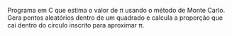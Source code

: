 Programa em C que estima o valor de π usando o método de Monte Carlo. Gera pontos aleatórios dentro de um quadrado e calcula a proporção que cai dentro do círculo inscrito para aproximar π.
